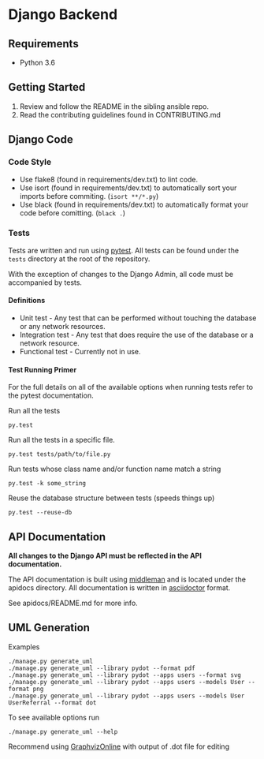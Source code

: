 # Django Backend

## Requirements

* Python 3.6

## Getting Started

1. Review and follow the README in the sibling ansible repo.
2. Read the contributing guidelines found in CONTRIBUTING.md

## Django Code

### Code Style

* Use flake8 (found in requirements/dev.txt) to lint code.
* Use isort (found in requirements/dev.txt) to automatically sort your imports before commiting. (`isort **/*.py`)
* Use black (found in requirements/dev.txt) to automatically format your code before comitting. (`black .`)

### Tests

Tests are written and run using [pytest](http://doc.pytest.org/en/latest/).  All tests can be found
under the `tests` directory at the root of the repository.

With the exception of changes to the Django Admin, all code must be accompanied by tests.

#### Definitions

* Unit test - Any test that can be performed without touching the database or any network resources.
* Integration test - Any test that does require the use of the database or a network resource.
* Functional test - Currently not in use.

#### Test Running Primer

For the full details on all of the available options when running tests refer to the pytest documentation.

Run all the tests

```
py.test
```

Run all the tests in a specific file.

```
py.test tests/path/to/file.py
```

Run tests whose class name and/or function name match a string

```
py.test -k some_string
```

Reuse the database structure between tests (speeds things up)

```
py.test --reuse-db
```

## API Documentation

**All changes to the Django API must be reflected in the API documentation.**

The API documentation is built using [middleman](https://middlemanapp.com/) and is
located under the apidocs directory.  All documentation is written in
[asciidoctor](http://asciidoctor.org/) format.

See apidocs/README.md for more info.

## UML Generation

Examples

```
./manage.py generate_uml
./manage.py generate_uml --library pydot --format pdf
./manage.py generate_uml --library pydot --apps users --format svg
./manage.py generate_uml --library pydot --apps users --models User --format png
./manage.py generate_uml --library pydot --apps users --models User UserReferral --format dot
```

To see available options run

```
./manage.py generate_uml --help
```

Recommend using [GraphvizOnline](https://dreampuf.github.io/GraphvizOnline) with output of .dot file for editing
